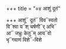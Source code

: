 +++
title = "०४ आशुं दूतं"

+++
आशुं᳓ दूतं᳓ विव᳓स्वतो  
वि᳓श्वा य᳓श् चर्षणी᳓र् अभि᳓  
आ᳓ जभ्रुः केतु᳓म् आय᳓वो  
भृ᳓गवाणं विशे᳓-विशे